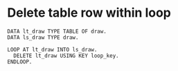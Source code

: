 # Delete table row within loop

```text
DATA lt_draw TYPE TABLE OF draw.
DATA ls_draw TYPE draw.

LOOP AT lt_draw INTO ls_draw.
  DELETE lt_draw USING KEY loop_key.
ENDLOOP.
```

